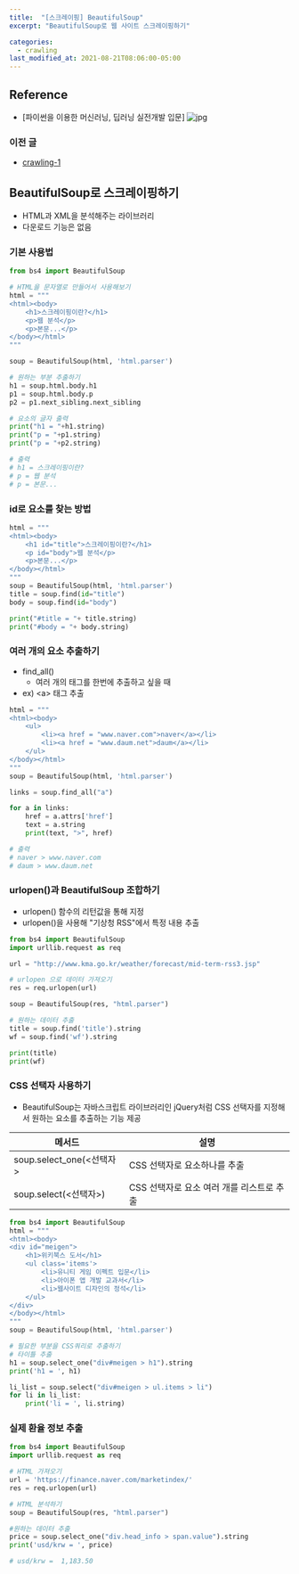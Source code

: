 ```yaml
---
title:  "[스크레이핑] BeautifulSoup"
excerpt: "BeautifulSoup로 웹 사이트 스크레이핑하기"

categories:
  - crawling
last_modified_at: 2021-08-21T08:06:00-05:00
---
```

## Reference
- [파이썬을 이용한 머신러닝, 딥러닝 실전개발 입문]
![jpg](https://wikibook.co.kr/images/cover/m/9791158391799.png  )

### 이전 글
- [crawling-1](https://lee040118.github.io/crawling/crawling/)

## BeautifulSoup로 스크레이핑하기
- HTML과 XML을 분석해주는 라이브러리
- 다운로드 기능은 없음

### 기본 사용법
~~~python
from bs4 import BeautifulSoup

# HTML을 문자열로 만들어서 사용해보기
html = """
<html><body>
    <h1>스크레이핑이란?</h1>
    <p>웹 분석</p>
    <p>본문...</p>
</body></html>
"""

soup = BeautifulSoup(html, 'html.parser')

# 원하는 부분 추출하기
h1 = soup.html.body.h1
p1 = soup.html.body.p
p2 = p1.next_sibling.next_sibling

# 요소의 글자 출력
print("h1 = "+h1.string)
print("p = "+p1.string)
print("p = "+p2.string)

# 출력
# h1 = 스크레이핑이란?
# p = 웹 분석
# p = 본문...
~~~

### id로 요소를 찾는 방법
~~~python
html = """
<html><body>
    <h1 id="title">스크레이핑이란?</h1>
    <p id="body">웹 분석</p>
    <p>본문...</p>
</body></html>
"""
soup = BeautifulSoup(html, 'html.parser')
title = soup.find(id="title")
body = soup.find(id="body")

print("#title = "+ title.string)
print("#body = "+ body.string)
~~~

### 여러 개의 요소 추출하기 
- find_all()
    - 여러 개의 태그를 한번에 추출하고 싶을 때
- ex) \<a> 태그 추출

~~~python
html = """
<html><body>
    <ul>
        <li><a href = "www.naver.com">naver</a></li>
        <li><a href = "www.daum.net">daum</a></li>
    </ul>
</body></html>
"""
soup = BeautifulSoup(html, 'html.parser')

links = soup.find_all("a")

for a in links:
    href = a.attrs['href']
    text = a.string
    print(text, ">", href)

# 출력
# naver > www.naver.com
# daum > www.daum.net
~~~

### urlopen()과 BeautifulSoup 조합하기
- urlopen() 함수의 리턴값을 통해 지정
- urlopen()을 사용해 "기상청 RSS"에서 특정 내용 추출
~~~python
from bs4 import BeautifulSoup
import urllib.request as req

url = "http://www.kma.go.kr/weather/forecast/mid-term-rss3.jsp"

# urlopen 으로 데이터 가져오기
res = req.urlopen(url)

soup = BeautifulSoup(res, "html.parser")

# 원하는 데이터 추출
title = soup.find('title').string
wf = soup.find('wf').string

print(title)
print(wf)
~~~

### CSS 선택자 사용하기
- BeautifulSoup는 자바스크립트 라이브러리인 jQuery처럼 CSS 선택자를 지정해서 원하는 요소를 추출하는 기능 제공

|**메서드**|설명|
|-----------|---|
|soup.select_one(\<선택자>|CSS 선택자로 요소하나를 추출|
|soup.select(\<선택자>)|CSS 선택자로 요소 여러 개를 리스트로 추출|

~~~python
from bs4 import BeautifulSoup
html = """
<html><body>
<div id="meigen">
    <h1>위키북스 도서</h1>
    <ul class='items'>
        <li>유니티 게임 이펙트 입문</li>
        <li>아이폰 앱 개발 교과서</li>
        <li>웹사이트 디자인의 정석</li>
    </ul>
</div>
</body></html>
"""
soup = BeautifulSoup(html, 'html.parser')

# 필요한 부분을 CSS쿼리로 추출하기
# 타이틀 추출
h1 = soup.select_one("div#meigen > h1").string
print('h1 = ', h1)

li_list = soup.select("div#meigen > ul.items > li")
for li in li_list:
    print('li = ', li.string)
~~~

### 실제 환율 정보 추출
~~~python
from bs4 import BeautifulSoup
import urllib.request as req

# HTML 가져오기
url = 'https://finance.naver.com/marketindex/'
res = req.urlopen(url)

# HTML 분석하기
soup = BeautifulSoup(res, "html.parser")

#원하는 데이터 추출
price = soup.select_one("div.head_info > span.value").string
print('usd/krw = ', price)

# usd/krw =  1,183.50
~~~


